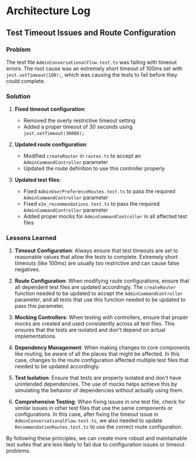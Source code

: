 # Architecture Log

## Test Timeout Issues and Route Configuration

### Problem
The test file `AdminConversationalFlow.test.ts` was failing with timeout errors. The root cause was an extremely short timeout of 100ms set with `jest.setTimeout(100);`, which was causing the tests to fail before they could complete.

### Solution
1. **Fixed timeout configuration**:
   - Removed the overly restrictive timeout setting
   - Added a proper timeout of 30 seconds using `jest.setTimeout(30000);`

2. **Updated route configuration**:
   - Modified `createRouter` in `routes.ts` to accept an `AdminCommandController` parameter
   - Updated the route definition to use this controller properly

3. **Updated test files**:
   - Fixed `AdminUserPreferenceRoutes.test.ts` to pass the required `AdminCommandController` parameter
   - Fixed `e2e_recommendations.test.ts` to pass the required `AdminCommandController` parameter
   - Added proper mocks for `AdminCommandController` in all affected test files

### Lessons Learned
1. **Timeout Configuration**: Always ensure that test timeouts are set to reasonable values that allow the tests to complete. Extremely short timeouts (like 100ms) are usually too restrictive and can cause false negatives.

2. **Route Configuration**: When modifying route configurations, ensure that all dependent test files are updated accordingly. The `createRouter` function needed to be updated to accept the `AdminCommandController` parameter, and all tests that use this function needed to be updated to pass this parameter.

3. **Mocking Controllers**: When testing with controllers, ensure that proper mocks are created and used consistently across all test files. This ensures that the tests are isolated and don't depend on actual implementations.

4. **Dependency Management**: When making changes to core components like routing, be aware of all the places that might be affected. In this case, changes to the route configuration affected multiple test files that needed to be updated accordingly.

5. **Test Isolation**: Ensure that tests are properly isolated and don't have unintended dependencies. The use of mocks helps achieve this by simulating the behavior of dependencies without actually using them.

6. **Comprehensive Testing**: When fixing issues in one test file, check for similar issues in other test files that use the same components or configurations. In this case, after fixing the timeout issue in `AdminConversationalFlow.test.ts`, we also needed to update `RecommendationRoutes.test.ts` to use the correct route configuration.

By following these principles, we can create more robust and maintainable test suites that are less likely to fail due to configuration issues or timeout problems.

